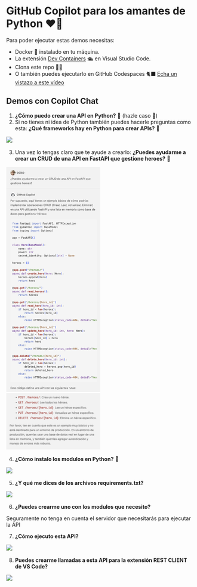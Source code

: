 # GitHub Copilot para los amantes de Python ❤️🐍

Para poder ejecutar estas demos necesitas:

- Docker 🐋 instalado en tu máquina.
- La extensión [Dev Containers](https://marketplace.visualstudio.com/items?itemName=ms-vscode-remote.remote-containers) 🛳️ en Visual Studio Code.
- Clona este repo 👩‍💻
- O también puedes ejecutarlo en GitHub Codespaces 🐈‍⬛ [Echa un vistazo a este vídeo](https://www.youtube.com/watch?v=0qKG37C8sb8)

## Demos con Copilot Chat

1. **¿Cómo puedo crear una API en Python?** 🤔 (hazle caso 🫡)
2. Si no tienes ni idea de Python también puedes hacerle preguntas como esta: **¿Qué frameworks hay en Python para crear APIs?** 🤔   

<img src="images/GH Copilot - Qué frameworks tengo para crear APIs en Python.png" width="50%">

3. Una vez lo tengas claro que te ayude a crearlo: **¿Puedes ayudarme a crear un CRUD de una API en FastAPI que gestione heroes?** 🤔

<img src="images/GH Copilot Chat - FastAPI con heroes parte 1.png" width="50%">
<img src="images/GH Copilot Chat - FastAPI con heroes parte 2.png" width="50%">

4. **¿Cómo instalo los modulos en Python?** 🤔

<img src="images/GH Copilot Chat - Cómo se instalan los módulos en Python.png" width="50%">

5. **¿Y qué me dices de los archivos requirements.txt?**

<img src="images/GH Copilot Chat - Cómo se instalan los módulos en Python.png" width="50%">

6. **¿Puedes crearme uno con los modulos que necesito?**

Seguramente no tenga en cuenta el servidor que necesitarás para ejecutar la API

7. **¿Cómo ejecuto esta API?**

<img src="images/GH Copilot Chat - Cómo ejecuto la API en Python.png" width="50%">

8. **Puedes crearme llamadas a esta API para la extensión REST CLIENT de VS Code?**
   
<img src="images/GitHub Copilot Chat - Generar llamadas para extensión REST Client.png" width="50%">